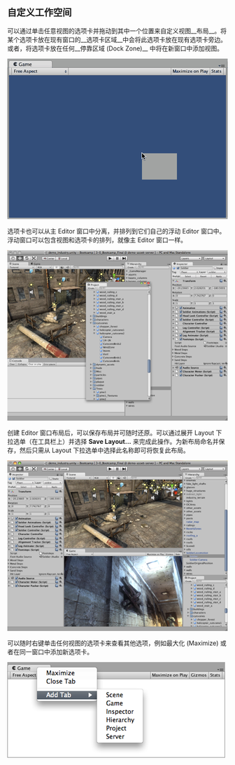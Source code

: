 自定义工作空间
--------------------------


可以通过单击任意视图的选项卡并拖动到其中一个位置来自定义视图__布局__。将某个选项卡放在现有窗口的__选项卡区域__中会将此选项卡放在现有选项卡旁边。或者，将选项卡放在任何__停靠区域 (Dock Zone)__ 中将在新窗口中添加视图。


![可以将视图停靠在任何现有窗口的旁边或底部](../uploads/Main/DockZones.gif)

选项卡也可以从主 Editor 窗口中分离，并排列到它们自己的浮动 Editor 窗口中。浮动窗口可以包含视图和选项卡的排列，就像主 Editor 窗口一样。


![浮动 Editor 窗口与主 Editor 窗口相同，但没有工具栏](../uploads/Main/FloatingWindows.png)

创建 Editor 窗口布局后，可以保存布局并可随时还原。可以通过展开 Layout 下拉选单（在工具栏上）并选择 __Save Layout...__ 来完成此操作。为新布局命名并保存，然后只需从 Layout 下拉选单中选择此名称即可将恢复此布局。


![完全自定义的布局](../uploads/Main/FunkyView.png)

可以随时右键单击任何视图的选项卡来查看其他选项，例如最大化 (Maximize) 或者在同一窗口中添加新选项卡。


![](../uploads/Main/Editor-tabcontext.png) 
